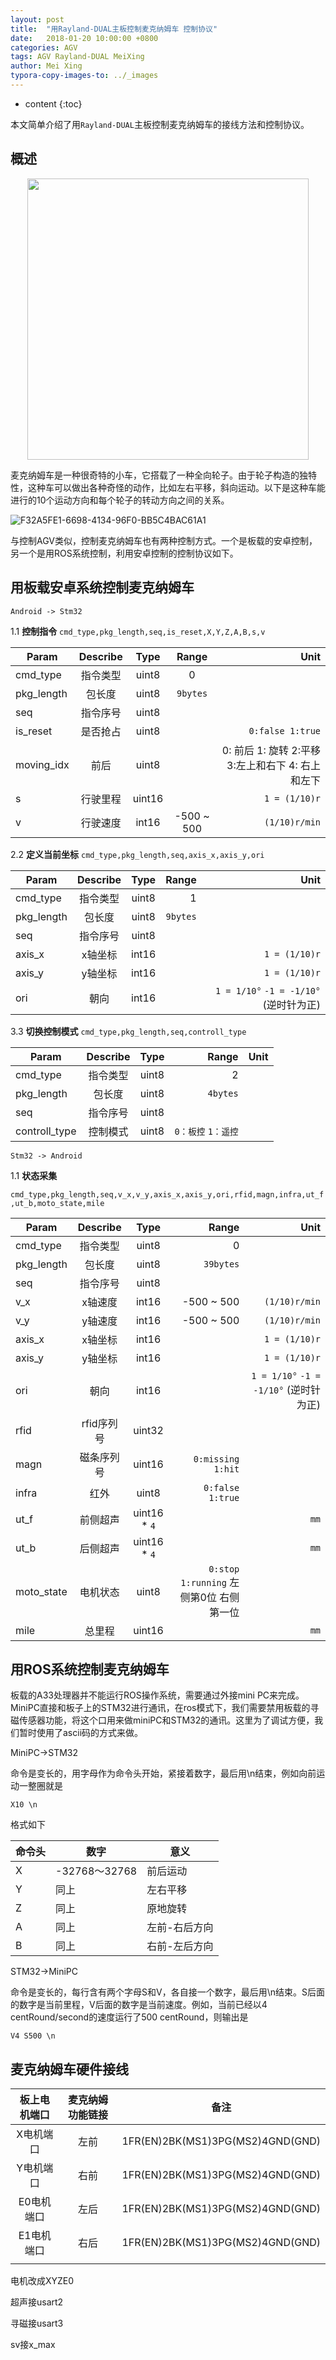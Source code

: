 ```yaml
---
layout: post
title:  "用Rayland-DUAL主板控制麦克纳姆车 控制协议"
date:   2018-01-20 10:00:00 +0800
categories: AGV 
tags: AGV Rayland-DUAL MeiXing
author: Mei Xing
typora-copy-images-to: ../_images
---
```


* content
{:toc}

本文简单介绍了用`Rayland-DUAL`主板控制麦克纳姆车的接线方法和控制协议。





## 概述


<div align="center">
<img src="{{site.baseurl}}/images/CBF15C15-F3E4-407B-939B-F6D3D3DA6776.png" height="450" width="450"></div>

麦克纳姆车是一种很奇特的小车，它搭载了一种全向轮子。由于轮子构造的独特性，这种车可以做出各种奇怪的动作，比如左右平移，斜向运动。以下是这种车能进行的10个运动方向和每个轮子的转动方向之间的关系。

![F32A5FE1-6698-4134-96F0-BB5C4BAC61A1]({{site.baseurl}}/images/F32A5FE1-6698-4134-96F0-BB5C4BAC61A1.png)

与控制AGV类似，控制麦克纳姆车也有两种控制方式。一个是板载的安卓控制，另一个是用ROS系统控制，利用安卓控制的控制协议如下。

## 用板载安卓系统控制麦克纳姆车

`Android -> Stm32`

1.1 **控制指令** `cmd_type,pkg_length,seq,is_reset,X,Y,Z,A,B,s,v`


| Param      | Describe |  Type  |   Range    |                                Unit |
| ---------- | :------: | :----: | :--------: | ----------------------------------: |
| cmd_type   |   指令类型   | uint8  |     0      |                                     |
| pkg_length |   包长度    | uint8  |  `9bytes`  |                                     |
| seq        |   指令序号   | uint8  |            |                                     |
| is_reset   |   是否抢占   | uint8  |            |                    `0:false 1:true` |
| moving_idx |    前后    | uint8  |            | 0: 前后   1: 旋转 2:平移 3:左上和右下 4: 右上和左下 |
| s          |   行驶里程   | uint16 |            |                       `1 = (1/10)r` |
| v          |   行驶速度   | int16  | -500 ~ 500 |                       `(1/10)r/min` |



2.2 **定义当前坐标** `cmd_type,pkg_length,seq,axis_x,axis_y,ori`

| Param      | Describe | Type  |    Range |                              Unit |
| ---------- | :------: | :---: | -------: | --------------------------------: |
| cmd_type   |   指令类型   | uint8 |        1 |                                   |
| pkg_length |   包长度    | uint8 | `9bytes` |                                   |
| seq        |   指令序号   | uint8 |          |                                   |
| axis_x     |   x轴坐标   | int16 |          |                     `1 = (1/10)r` |
| axis_y     |   y轴坐标   | int16 |          |                     `1 = (1/10)r` |
| ori        |    朝向    | int16 |          | `1 = 1/10°` `-1 = -1/10°` (逆时针为正) |

3.3 **切换控制模式** `cmd_type,pkg_length,seq,controll_type`

| Param         | Describe | Type  |         Range | Unit |
| ------------- | :------: | :---: | ------------: | ---: |
| cmd_type      |   指令类型   | uint8 |             2 |      |
| pkg_length    |   包长度    | uint8 |      `4bytes` |      |
| seq           |   指令序号   | uint8 |               |      |
| controll_type |   控制模式   | uint8 | `0：板控` `1：遥控` |      |

`Stm32 -> Android`

1.1 **状态采集** 

`cmd_type,pkg_length,seq,v_x,v_y,axis_x,axis_y,ori,rfid,magn,infra,ut_f,ut_b,moto_state,mile`

| Param      | Describe |     Type     |                          Range |                              Unit |
| ---------- | :------: | :----------: | -----------------------------: | --------------------------------: |
| cmd_type   |   指令类型   |    uint8     |                              0 |                                   |
| pkg_length |   包长度    |    uint8     |                      `39bytes` |                                   |
| seq        |   指令序号   |    uint8     |                                |                                   |
| v_x        |   x轴速度   |    int16     |                     -500 ~ 500 |                     `(1/10)r/min` |
| v_y        |   y轴速度   |    int16     |                     -500 ~ 500 |                     `(1/10)r/min` |
| axis_x     |   x轴坐标   |    int16     |                                |                     `1 = (1/10)r` |
| axis_y     |   y轴坐标   |    int16     |                                |                     `1 = (1/10)r` |
| ori        |    朝向    |    int16     |                                | `1 = 1/10°` `-1 = -1/10°` (逆时针为正) |
| rfid       | rfid序列号  |    uint32    |                                |                                   |
| magn       |  磁条序列号   |    uint16    |              `0:missing 1:hit` |                                   |
| infra      |    红外    |    uint8     |               `0:false 1:true` |                                   |
| ut_f       |   前侧超声   | uint16 * `4` |                                |                              `mm` |
| ut_b       |   后侧超声   | uint16 * `4` |                                |                              `mm` |
| moto_state |   电机状态   |    uint8     | `0:stop 1:running` 左侧第0位 右侧第一位 |                                   |
| mile       |   总里程    |    uint16    |                                |                              `mm` |



## 用ROS系统控制麦克纳姆车

板载的A33处理器并不能运行ROS操作系统，需要通过外接mini PC来完成。MiniPC直接和板子上的STM32进行通讯，在ros模式下，我们需要禁用板载的寻磁传感器功能，将这个口用来做miniPC和STM32的通讯。这里为了调试方便，我们暂时使用了ascii码的方式来做。

MiniPC->STM32

命令是变长的，用字母作为命令头开始，紧接着数字，最后用\n结束，例如向前运动一整圈就是

```
X10 \n
```

格式如下

| 命令头  | 数字           | 意义      |
| ---- | ------------ | ------- |
| X    | -32768～32768 | 前后运动    |
| Y    | 同上           | 左右平移    |
| Z    | 同上           | 原地旋转    |
| A    | 同上           | 左前-右后方向 |
| B    | 同上           | 右前-左后方向 |

STM32->MiniPC

命令是变长的，每行含有两个字母S和V，各自接一个数字，最后用\n结束。S后面的数字是当前里程，V后面的数字是当前速度。例如，当前已经以4 centRound/second的速度运行了500 centRound，则输出是

```
V4 S500 \n
```



## 麦克纳姆车硬件接线

| 板上电机端口 | 麦克纳姆功能链接 |                备注                |
| :----: | :------: | :------------------------------: |
| X电机端口  |    左前    | 1FR(EN)2BK(MS1)3PG(MS2)4GND(GND) |
| Y电机端口  |    右前    | 1FR(EN)2BK(MS1)3PG(MS2)4GND(GND) |
| E0电机端口 |    左后    | 1FR(EN)2BK(MS1)3PG(MS2)4GND(GND) |
| E1电机端口 |    右后    | 1FR(EN)2BK(MS1)3PG(MS2)4GND(GND) |
|        |          |                                  |

电机改成XYZE0

超声接usart2

寻磁接usart3

sv接x_max
















